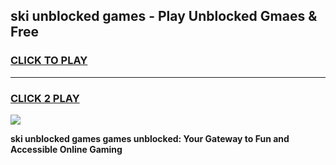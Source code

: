 
## ski unblocked games - Play Unblocked Gmaes & Free
<h3>
<a href="https://news.freeplayer.one?title=ski_unblocked_games&ref=23F">CLICK TO PLAY</a></h3>
<hr>

<h3>
<a href="https://news.freeplayer.one?title=ski_unblocked_games&ref=23F">CLICK 2 PLAY</a>
  
</h3>

<a href="https://news.freeplayer.one?title=ski_unblocked_games&ref=23F/"><img src="https://clearcache.store/games.png"></a>


**ski unblocked games games unblocked: Your Gateway to Fun and Accessible Online Gaming**

